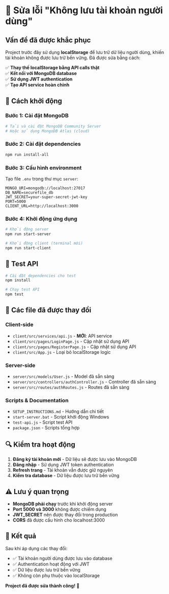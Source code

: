 # 🔧 Sửa lỗi "Không lưu tài khoản người dùng"

## Vấn đề đã được khắc phục

Project trước đây sử dụng **localStorage** để lưu trữ dữ liệu người dùng, khiến tài khoản không được lưu trữ bền vững. Đã được sửa bằng cách:

✅ **Thay thế localStorage bằng API calls thật**  
✅ **Kết nối với MongoDB database**  
✅ **Sử dụng JWT authentication**  
✅ **Tạo API service hoàn chỉnh**  

## 🚀 Cách khởi động

### Bước 1: Cài đặt MongoDB
```bash
# Tải và cài đặt MongoDB Community Server
# Hoặc sử dụng MongoDB Atlas (cloud)
```

### Bước 2: Cài đặt dependencies
```bash
npm run install-all
```

### Bước 3: Cấu hình environment
Tạo file `.env` trong thư mục `server`:
```env
MONGO_URI=mongodb://localhost:27017
DB_NAME=securefile_db
JWT_SECRET=your-super-secret-jwt-key
PORT=5000
CLIENT_URL=http://localhost:3000
```

### Bước 4: Khởi động ứng dụng
```bash
# Khởi động server
npm run start-server

# Khởi động client (terminal mới)
npm run start-client
```

## 🧪 Test API

```bash
# Cài đặt dependencies cho test
npm install

# Chạy test API
npm test
```

## 📁 Các file đã được thay đổi

### Client-side
- `client/src/services/api.js` - **MỚI**: API service
- `client/src/pages/LoginPage.js` - Cập nhật sử dụng API
- `client/src/pages/RegisterPage.js` - Cập nhật sử dụng API  
- `client/src/App.js` - Loại bỏ localStorage logic

### Server-side
- `server/src/models/User.js` - Model đã sẵn sàng
- `server/src/controllers/authController.js` - Controller đã sẵn sàng
- `server/src/routes/authRoutes.js` - Routes đã sẵn sàng

### Scripts & Documentation
- `SETUP_INSTRUCTIONS.md` - Hướng dẫn chi tiết
- `start-server.bat` - Script khởi động Windows
- `test-api.js` - Script test API
- `package.json` - Scripts tổng hợp

## 🔍 Kiểm tra hoạt động

1. **Đăng ký tài khoản mới** - Dữ liệu sẽ được lưu vào MongoDB
2. **Đăng nhập** - Sử dụng JWT token authentication
3. **Refresh trang** - Tài khoản vẫn được giữ nguyên
4. **Kiểm tra database** - Dữ liệu được lưu trữ bền vững

## ⚠️ Lưu ý quan trọng

- **MongoDB phải chạy** trước khi khởi động server
- **Port 5000 và 3000** không được chiếm dụng
- **JWT_SECRET** nên được thay đổi trong production
- **CORS** đã được cấu hình cho localhost:3000

## 🎯 Kết quả

Sau khi áp dụng các thay đổi:
- ✅ Tài khoản người dùng được lưu vào database
- ✅ Authentication hoạt động với JWT
- ✅ Dữ liệu được lưu trữ bền vững
- ✅ Không còn phụ thuộc vào localStorage

**Project đã được sửa thành công!** 🎉
